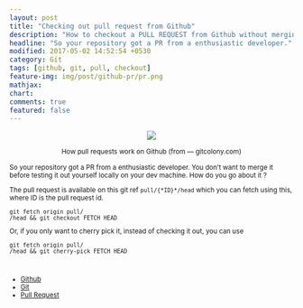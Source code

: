 ```yaml
---
layout: post
title: "Checking out pull request from Github"
description: "How to checkout a PULL REQUEST from Github without merging"
headline: "So your repository got a PR from a enthusiastic developer."
modified: 2017-05-02 14:52:54 +0530
category: Git
tags: [github, git, pull, checkout]
feature-img: img/post/github-pr/pr.png
mathjax: 
chart: 
comments: true
featured: false
---
```

<center>
<img src="https://cdn-images-1.medium.com/max/1600/1*ubVyD2GaOAlSfqRNbL0Bjg.png">

<small class="figcaption_hack">How pull requests work on Github (from — gitcolony.com)</span>
</center>


So your repository got a PR from a enthusiastic developer. You don’t want to
merge it before testing it out yourself locally on your dev machine. How do you
go about it ?

The pull request is available on this git ref `pull/{*ID}*/head` which you can
fetch using this, where ID is the pull request id.

    git fetch origin pull/
    /head && git checkout FETCH_HEAD

Or, if you only want to cherry pick it, instead of checking it out, you can use

    git fetch origin pull/
    /head && git cherry-pick FETCH_HEAD

<br>

* [Github](https://medium.com/tag/github?source=post)
* [Git](https://medium.com/tag/git?source=post)
* [Pull Request](https://medium.com/tag/pull-request?source=post)


